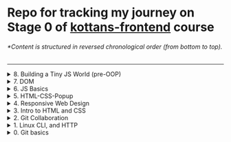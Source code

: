 # Repo for tracking my journey on Stage 0 of [kottans-frontend](https://github.com/kottans/frontend) course

###### \*Content is structured in reversed chronological order (from bottom to top).

---

<details><summary>8. Building a Tiny JS World (pre-OOP)</summary>
<br>

Underwent couple of rounds of code review with this task and learned a lot in
the process. For example, optional chaining operator was totally new concept for
me. So, I hope now I have one more tool on my belt.

[Tiny JS World code](https://github.com/bmukha/a-tiny-JS-world)
[Tiny JS World demo](https://bmukha.github.io/a-tiny-JS-world/)

</details>

<details><summary>7. DOM</summary>
<br>

This one took me much longer than I expected. Struggled a bit with design and
underwent a couple of iterations of code review. And learned quite a bit in the
process. All the points that my mentor have suggested where definitely valid and
improved my code a lot. Also got couple of suggestions about code style and will
be using them in the future for sure.

![coursera-week-5](./task_js_dom/coursera-dom.png)
![freecodecamp-algos](./task_js_dom/freecodecamp-algos.png)

Dom exersise: [Demo](https://bmukha.github.io/kottans-dom/)
[Codebase](https://github.com/bmukha/kottans-dom)

</details>

<details><summary>6. JS Basics</summary>
<br>

This chapter took me a couple days to complete because of weekend and whatnot.
Intro to JS from John Hopkins University is a bit outdated, but I brushed up my
knowledge of basics regardless. And in the process of doing tasks on
FreeCodeCamp I have solidified my understanding of functional programming and
familiarized myself with couple of useful array and string methods I have never
used before.

![coursera-week-4](./task_js_basics/coursera_js_week4.resized.png)
![freecodecamp1](./task_js_basics/freecodecamp1.png)
![freecodecamp2](./task_js_basics/freecodecamp2.png)
![freecodecamp3](./task_js_basics/freecodecamp3.png)
![freecodecamp4](./task_js_basics/freecodecamp4.png)
![freecodecamp5](./task_js_basics/freecodecamp5.png)
![freecodecamp6](./task_js_basics/freecodecamp6.png)

</details>

<details><summary>5. HTML-CSS-Popup</summary>
<br>

So, it was my first practical task, and, as expected, I struggled a lot. I`ve
done couple of ugly projects before, so my goal was to make it look at least
somewhat decent. My first code review definitely was very insightful for me - my
mentor's suggestions opened my eyes on some aspects I never considered before.

[popup demo](https://github.com/kottans/frontend-2022-homeworks/pull/79)

</details>

<details><summary>4. Responsive Web Design</summary>
<br>

Everything was new for me here, and sheer amount of ways you can do stuff with
grid is definitely surprising, if not to say terrifying, lol ) But I had a lot
of fun with froggies and garden though.

![flexbox](./task_responsive_web_design/flexbox.png)
![grid](./task_responsive_web_design/grid.png)

</details>

<details><summary>3. Intro to HTML and CSS</summary>
<br>

A lot of new things in this one, to be honest. Though I've had some previous
familiarity with CSS, basically all of the Typography stuff was new and
sometimes surprising for me. But I can definitely see how usefull this knowledge
can be in the future.

![coursera1](./task_html_css_intro/coursera_html_css_1.png)
![coursera2](./task_html_css_intro/coursera_html_css_2.png)
![codeacademy](./task_html_css_intro/codeacademy-html-css.png)

</details>
<details><summary>2. Git Collaboration</summary>
<br>

Basically all the collaboration stuff was new for me. I can't say anything was
particularly surprising, but all those fancy workflows definitely will be useful
during my future day-to-day working process.

![coursera3](./task_git_collaboration/coursera_git_3.resized.png)
![coursera4](./task_git_collaboration/coursera_git_4.resized.png)
![learngitbranching1](./task_git_collaboration/learngitbranching_1.png)
![learngitbranching2](./task_git_collaboration/learngitbranching_2.png)

</details>

<details><summary>1. Linux CLI, and HTTP</summary>
<br>

Despite being Linux user for quite some time, I've always used GUI to manipulate
stuff. Surprisingly, it looks like console can make some of my routines even
quicker. I will definitely try to use console more. As for HTTP part of the
course - everything was new for me. And yep, I'm definitely going to use HTTP in
the future! :wink:

![linux-cli-1](./task_linux_cli/linux-quiz1.png)
![linux-cli-2](./task_linux_cli/linux-quiz2.png)
![linux-cli-3](./task_linux_cli/linux-quiz3.png)
![linux-cli-4](./task_linux_cli/linux-quiz4.png)

</details>

<details><summary>0. Git basics</summary>
<br>

Though I have worked with Git before, I've used only basic push and pool
commands. So, basically, everything was new for me in this course. The thing
that impressed me the most is the sheer amount of possibilities that GIT
provides. I will definitely use rebasing, merging and cherry-picking in the
future.

![coursera1](./screenshots/coursera_git_1.resized.png)
![coursera2](./screenshots/coursera_git_2.resized.png)
![learngitbranching1](./screenshots/learngitbranching_1.png)
![learngitbranching2](./screenshots/learngitbranching_2.png)

</details>
